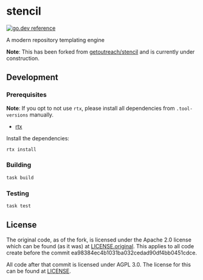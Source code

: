 # stencil

[![go.dev reference](https://img.shields.io/badge/go.dev-reference-007d9c?logo=go&logoColor=white)](https://pkg.go.dev/github.com/rgst-io/stencil)


A modern repository templating engine

**Note**: This has been forked from [getoutreach/stencil](https://github.com/getoutreach/stencil) and is currently
under construction.

## Development

### Prerequisites

**Note**: If you opt to not use `rtx`, please install all dependencies
from `.tool-versions` manually.

- [rtx](https://github.com/jdx/rtx)


Install the dependencies:

```bash
rtx install
```

### Building

```bash
task build
```

### Testing

```bash
task test
```

## License

The original code, as of the fork, is licensed under the Apache 2.0
license which can be found (as it was) at
[LICENSE.original](LICENSE.original). This applies to all code create
before the commit ea98384ec4b1031ba032cedad90df4bb0451cdce.

All code after that commit is licensed under AGPL 3.0. The license for
this can be found at [LICENSE](LICENSE).
